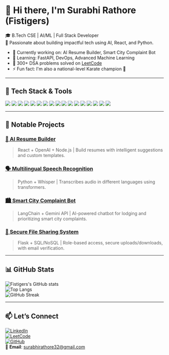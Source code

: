 # 👋 Hi there, I'm Surabhi Rathore (Fistigers)

🎓 B.Tech CSE | AI/ML | Full Stack Developer  
🚀 Passionate about building impactful tech using AI, React, and Python.

- 🔭 Currently working on: AI Resume Builder, Smart City Complaint Bot  
- 🌱 Learning: FastAPI, DevOps, Advanced Machine Learning  
- 🧠 300+ DSA problems solved on [LeetCode](https://leetcode.com/u/surabhi32_rathore/)  
- ⚡ Fun fact: I'm also a national-level Karate champion 🥋

---

## 🧰 Tech Stack & Tools

<p align="left">
  <img src="https://img.shields.io/badge/Python-3776AB?style=for-the-badge&logo=python&logoColor=white"/>
  <img src="https://img.shields.io/badge/C++-00599C?style=for-the-badge&logo=c%2B%2B&logoColor=white"/>
  <img src="https://img.shields.io/badge/Java-007396?style=for-the-badge&logo=java&logoColor=white"/>
  <img src="https://img.shields.io/badge/JavaScript-F7DF1E?style=for-the-badge&logo=javascript&logoColor=black"/>
  <img src="https://img.shields.io/badge/React-20232A?style=for-the-badge&logo=react&logoColor=61DAFB"/>
  <img src="https://img.shields.io/badge/Node.js-339933?style=for-the-badge&logo=nodedotjs&logoColor=white"/>
  <img src="https://img.shields.io/badge/FastAPI-005f5f?style=for-the-badge&logo=fastapi&logoColor=white"/>
  <img src="https://img.shields.io/badge/Flask-000000?style=for-the-badge&logo=flask&logoColor=white"/>
  <img src="https://img.shields.io/badge/MongoDB-47A248?style=for-the-badge&logo=mongodb&logoColor=white"/>
  <img src="https://img.shields.io/badge/MySQL-005C84?style=for-the-badge&logo=mysql&logoColor=white"/>
  <img src="https://img.shields.io/badge/HTML5-E34F26?style=for-the-badge&logo=html5&logoColor=white"/>
  <img src="https://img.shields.io/badge/CSS3-1572B6?style=for-the-badge&logo=css3&logoColor=white"/>
  <img src="https://img.shields.io/badge/Tailwind-06B6D4?style=for-the-badge&logo=tailwindcss&logoColor=white"/>
  <img src="https://img.shields.io/badge/Git-F05032?style=for-the-badge&logo=git&logoColor=white"/>
  <img src="https://img.shields.io/badge/GitHub-181717?style=for-the-badge&logo=github&logoColor=white"/>
  <img src="https://img.shields.io/badge/Postman-FF6C37?style=for-the-badge&logo=postman&logoColor=white"/>
  <img src="https://img.shields.io/badge/Google%20Cloud-4285F4?style=for-the-badge&logo=googlecloud&logoColor=white"/>
</p>

---

## 📌 Notable Projects

### [🔗 AI Resume Builder](https://github.com/Fistigers/AI-Resume-Builder)  
> React + OpenAI + Node.js | Build resumes with intelligent suggestions and custom templates.

### [🗣️ Multilingual Speech Recognition](https://github.com/Fistigers/Speech-Recognition)  
> Python + Whisper | Transcribes audio in different languages using transformers.

### [🏙️ Smart City Complaint Bot](https://github.com/Fistigers/SmartCityBot)  
> LangChain + Gemini API | AI-powered chatbot for lodging and prioritizing smart city complaints.

### [🔐 Secure File Sharing System](https://github.com/Fistigers/SecureFileShare)  
> Flask + SQL/NoSQL | Role-based access, secure uploads/downloads, with email verification.

---

## 📊 GitHub Stats

![Fistigers's GitHub stats](https://github-readme-stats.vercel.app/api?username=Fistigers&show_icons=true&theme=radical)  
![Top Langs](https://github-readme-stats.vercel.app/api/top-langs/?username=Fistigers&layout=compact&theme=tokyonight)  
![GitHub Streak](https://streak-stats.demolab.com?user=Fistigers&theme=dark)

---

## 📫 Let’s Connect

[![LinkedIn](https://img.shields.io/badge/LinkedIn-Surabhi%20Rathore-blue?style=for-the-badge&logo=linkedin)](https://www.linkedin.com/in/surabhi-rathore1)  
[![LeetCode](https://img.shields.io/badge/LeetCode-surabhi32_rathore-orange?style=for-the-badge&logo=leetcode&logoColor=white)](https://leetcode.com/u/surabhi32_rathore/)  
[![GitHub](https://img.shields.io/badge/GitHub-Fistigers-181717?style=for-the-badge&logo=github)](https://github.com/Fistigers)  
📧 **Email**: surabhirathore32@gmail.com
